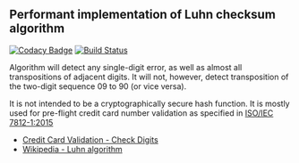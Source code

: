 ## Performant implementation of Luhn checksum algorithm

[![Codacy Badge](https://api.codacy.com/project/badge/Grade/d991ff72a806434184dfd5b756fd0fd4)](https://www.codacy.com/app/jan-cajthaml/luhn?utm_source=github.com&amp;utm_medium=referral&amp;utm_content=jancajthaml-scala/luhn&amp;utm_campaign=Badge_Grade) [![Build Status](https://travis-ci.org/jancajthaml-scala/luhn.svg?branch=master)](https://travis-ci.org/jancajthaml-scala/luhn)

Algorithm will detect any single-digit error, as well as almost all transpositions of adjacent digits. It will not, however, detect transposition of the two-digit sequence 09 to 90 (or vice versa).

It is not intended to be a cryptographically secure hash function. It is mostly used for pre-flight credit card number validation as specified in [ISO/IEC 7812-1:2015](http://www.iso.org/iso/catalogue_detail?csnumber=66011)

* [Credit Card Validation - Check Digits](https://web.eecs.umich.edu/~bartlett/credit_card_number.html)
* [Wikipedia - Luhn algorithm](https://en.wikipedia.org/wiki/Luhn_algorithm)
